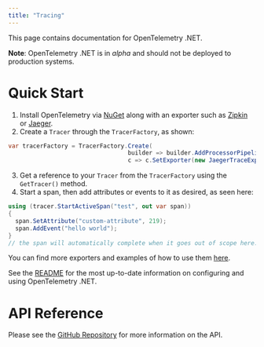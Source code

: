 ```yaml
---
title: "Tracing"
---
```


This page contains documentation for OpenTelemetry .NET.

**Note**: OpenTelemetry .NET is in _alpha_ and should not be deployed to production systems.

# Quick Start

1. Install OpenTelemetry via [NuGet](https://www.nuget.org/packages/OpenTelemetry) along with an exporter such as [Zipkin](https://www.nuget.org/packages/OpenTelemetry.Exporter.Zipkin) or [Jaeger](https://www.nuget.org/packages/OpenTelemetry.Exporter.Jaeger).
2. Create a `Tracer` through the `TracerFactory`, as shown:
```csharp
var tracerFactory = TracerFactory.Create(
                                  builder => builder.AddProcessorPipeline(
                                  c => c.SetExporter(new JaegerTraceExporter(jaegerOptions))));
```
3. Get a reference to your `Tracer` from the `TracerFactory` using the `GetTracer()` method.
4. Start a span, then add attributes or events to it as desired, as seen here:
```csharp
using (tracer.StartActiveSpan("test", out var span))
{
  span.SetAttribute("custom-attribute", 219);
  span.AddEvent("hello world");
}
// the span will automatically complete when it goes out of scope here.
```

You can find more exporters and examples of how to use them [here](https://github.com/open-telemetry/opentelemetry-dotnet/tree/master/samples/Exporters).

See the [README](https://github.com/open-telemetry/opentelemetry-dotnet/blob/master/README.md) for the most up-to-date information on configuring and using OpenTelemetry .NET.

# API Reference

Please see the [GitHub Repository]((https://github.com/open-telemetry/opentelemetry-dotnet)) for more information on the API.
